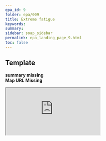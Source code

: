 ```yaml
---
epa_id: 9
folder: epa/009
title: Extreme fatigue
keywords: 
summary: 
sidebar: soap_sidebar
permalink: epa_landing_page_9.html
toc: false
---
```


## Template
**summary missing**
<br>
**Map URL Missing**
<div class="iframe-container">
  <iframe src="https://atlas.mindmup.com/fnmi22epa/fnmi_epa_template/index.html" allowfullscreen></iframe>
</div>